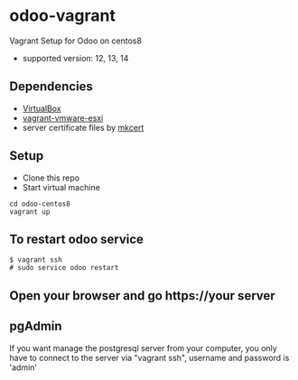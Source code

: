 # odoo-vagrant

Vagrant Setup for Odoo on centos8
- supported version: 12, 13, 14

## Dependencies
- [VirtualBox](https://www.virtualbox.org/wiki/Downloads)
- [vagrant-vmware-esxi](https://github.com/josenk/vagrant-vmware-esxi)
- server certificate files by [mkcert](https://github.com/FiloSottile/mkcert)

## Setup

- Clone this repo
- Start virtual machine

```
cd odoo-centos8
vagrant up
```

## To restart odoo service

```
$ vagrant ssh
# sudo service odoo restart
```

## Open your browser and go https://your server


## pgAdmin 
If you want manage the postgresql server from your computer, you only have to connect to the server via "vagrant ssh", username and password is 'admin'
